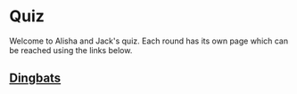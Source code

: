 # Quiz

Welcome to Alisha and Jack's quiz. Each round has its own page which can be reached using the links below.

## [Dingbats](questions/01-dingbats.html)
